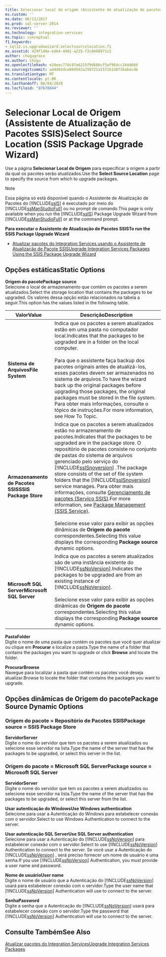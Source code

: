 ```yaml
---
title: Selecionar local de origem (Assistente de atualização de pacotes SSIS) | Microsoft Docs
ms.custom: ''
ms.date: 06/13/2017
ms.prod: sql-server-2014
ms.reviewer: ''
ms.technology: integration-services
ms.topic: conceptual
f1_keywords:
- sql12.is.upgradewizard.selectsourcelocation.f1
ms.assetid: 429f146e-edb4-4401-a225-f2c8468971c5
author: chugugrace
ms.author: chugu
ms.openlocfilehash: e24eec77dc87a6215f9d686cf5af964cc244d68d
ms.sourcegitcommit: ad4d92dce894592a259721a1571b1d8736abacdb
ms.translationtype: MT
ms.contentlocale: pt-BR
ms.lasthandoff: 08/04/2020
ms.locfileid: "87678844"
---
```

# <a name="select-source-location-ssis-package-upgrade-wizard"></a><span data-ttu-id="96ea9-102">Selecionar Local de Origem (Assistente de Atualização de Pacotes SSIS)</span><span class="sxs-lookup"><span data-stu-id="96ea9-102">Select Source Location (SSIS Package Upgrade Wizard)</span></span>
  <span data-ttu-id="96ea9-103">Use a página **Selecionar Local de Origem** para especificar a origem a partir da qual os pacotes serão atualizados.</span><span class="sxs-lookup"><span data-stu-id="96ea9-103">Use the **Select Source Location** page to specify the source from which to upgrade packages.</span></span>  
  
> [!NOTE]  
>  <span data-ttu-id="96ea9-104">Essa página só está disponível quando o Assistente de Atualização de Pacotes do [!INCLUDE[ssIS](../includes/ssis-md.md)] é executado por meio do [!INCLUDE[ssManStudioFull](../includes/ssmanstudiofull-md.md)] ou no prompt de comando.</span><span class="sxs-lookup"><span data-stu-id="96ea9-104">This page is only available when you run the [!INCLUDE[ssIS](../includes/ssis-md.md)] Package Upgrade Wizard from [!INCLUDE[ssManStudioFull](../includes/ssmanstudiofull-md.md)] or at the command prompt.</span></span>  
  
 <span data-ttu-id="96ea9-105">**Para executar o Assistente de Atualização de Pacotes SSIS**</span><span class="sxs-lookup"><span data-stu-id="96ea9-105">**To run the SSIS Package Upgrade Wizard**</span></span>  
  
-   [<span data-ttu-id="96ea9-106">Atualizar pacotes do Integration Services usando o Assistente de Atualização de Pacote SSIS</span><span class="sxs-lookup"><span data-stu-id="96ea9-106">Upgrade Integration Services Packages Using the SSIS Package Upgrade Wizard</span></span>](install-windows/upgrade-integration-services-packages-using-the-ssis-package-upgrade-wizard.md)  
  
## <a name="static-options"></a><span data-ttu-id="96ea9-107">Opções estáticas</span><span class="sxs-lookup"><span data-stu-id="96ea9-107">Static Options</span></span>  
 <span data-ttu-id="96ea9-108">**Origem do pacote**</span><span class="sxs-lookup"><span data-stu-id="96ea9-108">**Package source**</span></span>  
 <span data-ttu-id="96ea9-109">Selecione o local de armazenamento que contém os pacotes a serem atualizados.</span><span class="sxs-lookup"><span data-stu-id="96ea9-109">Select the storage location that contains the packages to be upgraded.</span></span> <span data-ttu-id="96ea9-110">Os valores dessa opção estão relacionados na tabela a seguir.</span><span class="sxs-lookup"><span data-stu-id="96ea9-110">This option has the values listed in the following table.</span></span>  
  
|<span data-ttu-id="96ea9-111">Valor</span><span class="sxs-lookup"><span data-stu-id="96ea9-111">Value</span></span>|<span data-ttu-id="96ea9-112">Descrição</span><span class="sxs-lookup"><span data-stu-id="96ea9-112">Description</span></span>|  
|-----------|-----------------|  
|<span data-ttu-id="96ea9-113">**Sistema de Arquivos**</span><span class="sxs-lookup"><span data-stu-id="96ea9-113">**File System**</span></span>|<span data-ttu-id="96ea9-114">Indica que os pacotes a serem atualizados estão em uma pasta no computador local.</span><span class="sxs-lookup"><span data-stu-id="96ea9-114">Indicates that the packages to be upgraded are in a folder on the local computer.</span></span><br /><br /> <span data-ttu-id="96ea9-115">Para que o assistente faça backup dos pacotes originais antes de atualizá-los, esses pacotes devem ser armazenados no sistema de arquivos.</span><span class="sxs-lookup"><span data-stu-id="96ea9-115">To have the wizard back up the original packages before upgrading those packages, the original packages must be stored in the file system.</span></span> <span data-ttu-id="96ea9-116">Para obter mais informações, consulte o tópico de instruções.</span><span class="sxs-lookup"><span data-stu-id="96ea9-116">For more information, see How To Topic.</span></span>|  
|<span data-ttu-id="96ea9-117">**Armazenamento de Pacotes SSIS**</span><span class="sxs-lookup"><span data-stu-id="96ea9-117">**SSIS Package Store**</span></span>|<span data-ttu-id="96ea9-118">Indica que os pacotes a serem atualizados estão no armazenamento de pacotes.</span><span class="sxs-lookup"><span data-stu-id="96ea9-118">Indicates that the packages to be upgraded are in the package store.</span></span> <span data-ttu-id="96ea9-119">O repositório de pacotes consiste no conjunto de pastas do sistema de arquivos gerenciado pelo serviço do [!INCLUDE[ssISnoversion](../includes/ssisnoversion-md.md)] .</span><span class="sxs-lookup"><span data-stu-id="96ea9-119">The package store consists of the set of file system folders that the [!INCLUDE[ssISnoversion](../includes/ssisnoversion-md.md)] service manages.</span></span> <span data-ttu-id="96ea9-120">Para obter mais informações, consulte [Gerenciamento de pacotes &#40;Serviço SSIS&#41;](service/package-management-ssis-service.md).</span><span class="sxs-lookup"><span data-stu-id="96ea9-120">For more information, see [Package Management &#40;SSIS Service&#41;](service/package-management-ssis-service.md).</span></span><br /><br /> <span data-ttu-id="96ea9-121">Selecione esse valor para exibir as opções dinâmicas de **Origem do pacote** correspondentes.</span><span class="sxs-lookup"><span data-stu-id="96ea9-121">Selecting this value displays the corresponding **Package source** dynamic options.</span></span>|  
|<span data-ttu-id="96ea9-122">**Microsoft SQL Server**</span><span class="sxs-lookup"><span data-stu-id="96ea9-122">**Microsoft SQL Server**</span></span>|<span data-ttu-id="96ea9-123">Indica que os pacotes a serem atualizados são de uma instância existente do [!INCLUDE[ssNoVersion](../includes/ssnoversion-md.md)].</span><span class="sxs-lookup"><span data-stu-id="96ea9-123">Indicates the packages to be upgraded are from an existing instance of [!INCLUDE[ssNoVersion](../includes/ssnoversion-md.md)].</span></span><br /><br /> <span data-ttu-id="96ea9-124">Selecione esse valor para exibir as opções dinâmicas de **Origem do pacote** correspondentes.</span><span class="sxs-lookup"><span data-stu-id="96ea9-124">Selecting this value displays the corresponding **Package source** dynamic options.</span></span>|  
  
 <span data-ttu-id="96ea9-125">**Pasta**</span><span class="sxs-lookup"><span data-stu-id="96ea9-125">**Folder**</span></span>  
 <span data-ttu-id="96ea9-126">Digite o nome de uma pasta que contém os pacotes que você quer atualizar ou clique em **Procurar** e localize a pasta.</span><span class="sxs-lookup"><span data-stu-id="96ea9-126">Type the name of a folder that contains the packages you want to upgrade or click **Browse** and locate the folder.</span></span>  
  
 <span data-ttu-id="96ea9-127">**Procurar**</span><span class="sxs-lookup"><span data-stu-id="96ea9-127">**Browse**</span></span>  
 <span data-ttu-id="96ea9-128">Navegue para localizar a pasta que contém os pacotes você deseja atualizar.</span><span class="sxs-lookup"><span data-stu-id="96ea9-128">Browse to locate the folder that contains the packages you want to upgrade.</span></span>  
  
## <a name="package-source-dynamic-options"></a><span data-ttu-id="96ea9-129">Opções dinâmicas de Origem do pacote</span><span class="sxs-lookup"><span data-stu-id="96ea9-129">Package Source Dynamic Options</span></span>  
  
### <a name="package-source--ssis-package-store"></a><span data-ttu-id="96ea9-130">Origem do pacote = Repositório de Pacotes SSIS</span><span class="sxs-lookup"><span data-stu-id="96ea9-130">Package source = SSIS Package Store</span></span>  
 <span data-ttu-id="96ea9-131">**Servidor**</span><span class="sxs-lookup"><span data-stu-id="96ea9-131">**Server**</span></span>  
 <span data-ttu-id="96ea9-132">Digite o nome do servidor que tem os pacotes a serem atualizados ou selecione esse servidor na lista.</span><span class="sxs-lookup"><span data-stu-id="96ea9-132">Type the name of the server that has the packages to be upgraded, or select this server in the list.</span></span>  
  
### <a name="package-source--microsoft-sql-server"></a><span data-ttu-id="96ea9-133">Origem do pacote = Microsoft SQL Server</span><span class="sxs-lookup"><span data-stu-id="96ea9-133">Package source = Microsoft SQL Server</span></span>  
 <span data-ttu-id="96ea9-134">**Servidor**</span><span class="sxs-lookup"><span data-stu-id="96ea9-134">**Server**</span></span>  
 <span data-ttu-id="96ea9-135">Digite o nome do servidor que tem os pacotes a serem atualizados ou selecione esse servidor na lista.</span><span class="sxs-lookup"><span data-stu-id="96ea9-135">Type the name of the server that has the packages to be upgraded, or select this server from the list.</span></span>  
  
 <span data-ttu-id="96ea9-136">**Usar autenticação do Windows**</span><span class="sxs-lookup"><span data-stu-id="96ea9-136">**Use Windows authentication**</span></span>  
 <span data-ttu-id="96ea9-137">Selecione para usar a Autenticação do Windows para estabelecer conexão com o servidor.</span><span class="sxs-lookup"><span data-stu-id="96ea9-137">Select to use Windows Authentication to connect to the server.</span></span>  
  
 <span data-ttu-id="96ea9-138">**Usar autenticação SQL Server**</span><span class="sxs-lookup"><span data-stu-id="96ea9-138">**Use SQL Server authentication**</span></span>  
 <span data-ttu-id="96ea9-139">Selecione para usar a Autenticação do [!INCLUDE[ssNoVersion](../includes/ssnoversion-md.md)] para estabelecer conexão com o servidor.</span><span class="sxs-lookup"><span data-stu-id="96ea9-139">Select to use [!INCLUDE[ssNoVersion](../includes/ssnoversion-md.md)] Authentication to connect to the server.</span></span> <span data-ttu-id="96ea9-140">Se você usar a Autenticação do [!INCLUDE[ssNoVersion](../includes/ssnoversion-md.md)] , será preciso fornecer um nome de usuário e uma senha.</span><span class="sxs-lookup"><span data-stu-id="96ea9-140">If you use [!INCLUDE[ssNoVersion](../includes/ssnoversion-md.md)] Authentication, you must provide a user name and password.</span></span>  
  
 <span data-ttu-id="96ea9-141">**Nome de usuário**</span><span class="sxs-lookup"><span data-stu-id="96ea9-141">**User name**</span></span>  
 <span data-ttu-id="96ea9-142">Digite o nome de usuário que a Autenticação do [!INCLUDE[ssNoVersion](../includes/ssnoversion-md.md)] usará para estabelecer conexão com o servidor.</span><span class="sxs-lookup"><span data-stu-id="96ea9-142">Type the user name that [!INCLUDE[ssNoVersion](../includes/ssnoversion-md.md)] Authentication will use to connect to the server.</span></span>  
  
 <span data-ttu-id="96ea9-143">**Senha**</span><span class="sxs-lookup"><span data-stu-id="96ea9-143">**Password**</span></span>  
 <span data-ttu-id="96ea9-144">Digite a senha que a Autenticação do [!INCLUDE[ssNoVersion](../includes/ssnoversion-md.md)] usará para estabelecer conexão com o servidor.</span><span class="sxs-lookup"><span data-stu-id="96ea9-144">Type the password that [!INCLUDE[ssNoVersion](../includes/ssnoversion-md.md)] Authentication will use to connect to the server.</span></span>  
  
## <a name="see-also"></a><span data-ttu-id="96ea9-145">Consulte Também</span><span class="sxs-lookup"><span data-stu-id="96ea9-145">See Also</span></span>  
 [<span data-ttu-id="96ea9-146">Atualizar pacotes do Integration Services</span><span class="sxs-lookup"><span data-stu-id="96ea9-146">Upgrade Integration Services Packages</span></span>](install-windows/upgrade-integration-services-packages.md)  
  
  
